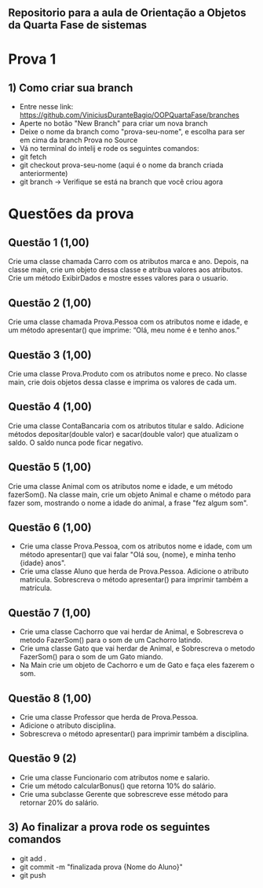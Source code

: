 ## Repositorio para a aula de Orientação a Objetos da Quarta Fase de sistemas

# Prova 1

## 1) Como criar sua branch
- Entre nesse link: https://github.com/ViniciusDuranteBagio/OOPQuartaFase/branches
- Aperte no botão "New Branch" para criar um nova branch
- Deixe o nome da branch como "prova-seu-nome", e escolha para ser em cima da branch Prova no Source
- Vá no terminal do intelij e rode os seguintes comandos:
- git fetch
- git checkout prova-seu-nome (aqui é o nome da branch criada anteriormente)
- git branch -> Verifique se está na branch que você criou agora


# Questões da prova
## Questão 1 (1,00)
Crie uma classe chamada Carro com os atributos marca e ano. Depois, na classe main, crie um objeto dessa classe e atribua valores aos atributos. Crie um método ExibirDados e mostre esses valores para o usuario.
## Questão 2 (1,00)
Crie uma classe chamada Prova.Pessoa com os atributos nome e idade, e um método apresentar() que imprime:
   “Olá, meu nome é <nome> e tenho <idade> anos.”
## Questão 3 (1,00)
Crie uma classe Prova.Produto com os atributos nome e preco. No classe main, crie dois objetos dessa classe e imprima os valores de cada um.
## Questão 4 (1,00)
Crie uma classe ContaBancaria com os atributos titular e saldo. Adicione métodos depositar(double valor) e sacar(double valor) que atualizam o saldo.
O saldo nunca pode ficar negativo.
## Questão 5 (1,00)
Crie uma classe Animal com os atributos nome e idade, e um método fazerSom(). Na classe main, crie um objeto Animal e chame o método para fazer som, mostrando o nome a idade do animal, a frase "fez algum som".
## Questão 6 (1,00)
- Crie uma classe Prova.Pessoa, com os atributos nome e idade, com um método apresentar() que vai falar "Olá sou, {nome}, e minha tenho {idade} anos".
- Crie uma classe Aluno que herda de Prova.Pessoa. Adicione o atributo matricula. Sobrescreva o método apresentar() para imprimir também a matrícula.
## Questão 7 (1,00)
- Crie uma classe Cachorro que vai herdar de Animal, e Sobrescreva o metodo FazerSom() para o som de um Cachorro latindo.
- Crie uma classe Gato que vai herdar de Animal, e Sobrescreva o metodo FazerSom() para o som de um Gato miando.
- Na Main crie um objeto de Cachorro e um de Gato e faça eles fazerem o som.
## Questão 8 (1,00)
- Crie uma classe Professor que herda de Prova.Pessoa.
- Adicione o atributo disciplina.
- Sobrescreva o método apresentar() para imprimir também a disciplina.
## Questão 9 (2)
- Crie uma classe Funcionario com atributos nome e salario.
- Crie um método calcularBonus() que retorna 10% do salário.
- Crie uma subclasse Gerente que sobrescreve esse método para retornar 20% do salário.


## 3) Ao finalizar a prova rode os seguintes comandos
- git add .
- git commit -m "finalizada prova {Nome do Aluno}"
- git push